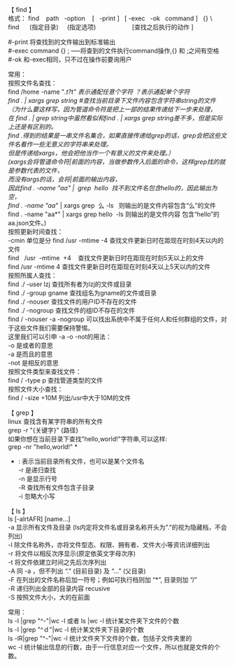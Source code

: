 【 find 】  
格式：
find      path           -option         [   -print ]   [ -exec   -ok   command ]   {} \  
find      (指定目录)     (指定选项)                     [查找之后执行的动作 ]  
  
#-print 将查找到的文件输出到标准输出  
#-exec   command   {} \;      —–将查到的文件执行command操作,{} 和 \;之间有空格  
#-ok 和-exec相同，只不过在操作前要询用户  
  
常用：  
按照文件名查找：  
find /home  -name "*.t?t"   *表示通配任意个字符  ？表示通配单个字符  
find . | xargs grep string #查找当前目录下文件内容包含字符串string的文件  
（为什么要这样写，因为管道命令符是把上一部的结果传递给下一步来处理，  
在 find . | grep string中虽然看似和find . | xargs grep string差不多，但是实际上还是有区别的。  
find .得到的结果是一串文件名集合，如果直接传递给grep的话，grep会把这些文件名看作一些无意义的字符串来处理。  
但是传递给xargs，他会把他当作一个有意义的文件来处理。）  
(xargs会将管道命令符|前面的内容，当做参数传入后面的命令，这样grep找的就是参数代表的文件，  
而没有args的话，会将|前面的输出内容，  
因此find . -name "aa*" |  grep  hello  找不到文件名包含hello的，因此输出为空，  
find . -name "aa*" | xargs grep  么 -ls   则输出的是文件内容包含“么”的文件  
find . -name "aa*" | xargs grep hello  -ls 则输出的是文件内容 包含“hello”的aa.json文件。)  
按照更新时间查找：  
              -cmin 单位是分
find   /usr   -mtime  -4   查找文件更新日时在距现在时刻4天以内的文件  
find   /usr  -mtime  +4    查找文件更新日时在距现在时刻5天以上的文件  
find   /usr   -mtime   4   查找文件更新日时在距现在时刻4天以上5天以内的文件  
按照所属人查找：  
find ./ -user lzj 查找所有者为lzj的文件或目录  
find ./ -group gname 查找组名为gname的文件或目录  
find ./ -nouser 查找文件的用户ID不存在的文件  
find ./ -nogroup 查找文件的组ID不存在的文件  
find / -nouser  -a -nogroup  可以找出系统中不属于任何人和任何群组的文件，对于这些文件我们需要保持警惕。  
这里我们可以引申 -a -o -not的用法：  
-o 是或者的意思  
-a 是而且的意思  
-not 是相反的意思  
按照文件类型来查找文件：  
find / -type p 查找管道类型的文件  
按照文件大小查找：  
 find  / -size  +10M 列出/usr中大于10M的文件  
  
  
【 grep 】  
linux 查找含有某字符串的所有文件  
grep -r "{关键字}"  {路径}  
如果你想在当前目录下查找"hello,world!"字符串,可以这样:  
grep -nr "hello,world!" *  
* : 表示当前目录所有文件，也可以是某个文件名  
-r 是递归查找  
-n 是显示行号  
-R 查找所有文件包含子目录  
-i 忽略大小写  
  
  
【 ls 】  
ls [-alrtAFR] [name...]  
-a 显示所有文件及目录 (ls内定将文件名或目录名称开头为"."的视为隐藏档，不会列出)  
-l 除文件名称外，亦将文件型态、权限、拥有者、文件大小等资讯详细列出  
-r 将文件以相反次序显示(原定依英文字母次序)  
-t 将文件依建立时间之先后次序列出  
-A 同 -a ，但不列出 “.” (目前目录) 及 “…” (父目录)  
-F 在列出的文件名称后加一符号；例如可执行档则加 “*”, 目录则加 “/”  
-R 递归列出全部的目录内容 recusive  
-S 按照文件大小，大的在前面  
  
常用：  
ls -l |grep "^-"|wc -l 或者 ls |wc -l  统计某文件夹下文件的个数  
ls -l |grep "^ｄ"|wc -l   统计某文件夹下目录的个数  
ls -lR|grep "^-"|wc -l   统计文件夹下文件的个数，包括子文件夹里的  
wc -l 统计输出信息的行数，由于一行信息对应一个文件，所以也就是文件的个数。  
